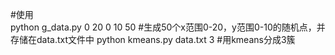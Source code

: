 #使用  
python g_data.py 0 20 0 10 50     #生成50个x范围0-20，y范围0-10的随机点，并存储在data.txt文件中
python kmeans.py data.txt 3       #用kmeans分成3簇
